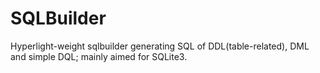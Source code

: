 # SQLBuilder
Hyperlight-weight sqlbuilder generating SQL of DDL(table-related), DML and simple DQL; mainly aimed for SQLite3.
